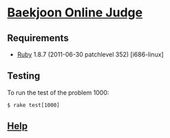 # [Baekjoon Online Judge][]

## Requirements

* [Ruby][] 1.8.7 (2011-06-30 patchlevel 352) [i686-linux]

## Testing

To run the test of the problem 1000:

    $ rake test[1000]

## [Help][]

[Baekjoon Online Judge]: https://www.acmicpc.net
[Ruby]: https://www.ruby-lang.org
[Help]: https://www.acmicpc.net/help/judge
